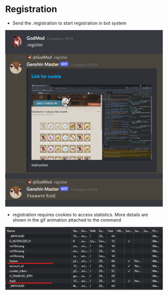 # Registration

* Send the .registration to start registration in bot system

![reg](img/reg1.png)

* registration requires cookies to access statistics. More details are shown in the gif animation attached to the command

![reg](img/reg2.png)
